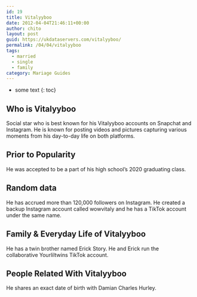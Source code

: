 ```yaml
---
id: 19
title: Vitalyyboo
date: 2012-04-04T21:46:11+00:00
author: chito
layout: post
guid: https://ukdataservers.com/vitalyyboo/
permalink: /04/04/vitalyyboo  
tags:
  - married
  - single
  - family
category: Mariage Guides
---
```


* some text
{: toc}


## Who is  Vitalyyboo
                  
                  
                  
Social star who is best known for his Vitalyyboo accounts on Snapchat and Instagram. He is known for posting videos and pictures capturing various moments from his day-to-day life on both platforms. 
                  
                
                
                
## Prior to Popularity 
                  
                  
                  
He was accepted to be a part of his high school&#8217;s 2020 graduating class.
                  
                
                
                
## Random data 
                  
                  
                  
He has accrued more than 120,000 followers on Instagram. He created a backup Instagram account called wowvitaly and he has a TikTok account under the same name. 
                  
                
                
                
## Family & Everyday Life of Vitalyyboo
                  
                  
                  
He has a twin brother named Erick Story. He and Erick run the collaborative Yourliltwins TikTok account. 
                  
                
                
                
## People Related With  Vitalyyboo
                  
                  
                  
He shares an exact date of birth with Damian Charles Hurley.
                  
                
              
            
          
          
          
    
    
  
